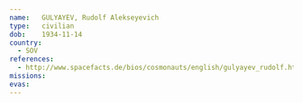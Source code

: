 ```yaml
---
name:	GULYAYEV, Rudolf Alekseyevich
type:	civilian
dob:	1934-11-14
country:
  - SOV
references:
  - http://www.spacefacts.de/bios/cosmonauts/english/gulyayev_rudolf.htm
missions:
evas:
---
```

